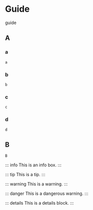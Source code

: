 # Guide

guide

## A

### a <Badge type="info" text="default" />

`a`

### b <Badge type="tip" text="^1.9.0" />

`b`

### c <Badge type="warning" text="beta" />

`c`

### d <Badge type="danger" text="caution" />

`d`

## B

`B`

::: info
This is an info box.
:::

::: tip
This is a tip.
:::

::: warning
This is a warning.
:::

::: danger
This is a dangerous warning.
:::

::: details
This is a details block.
:::
